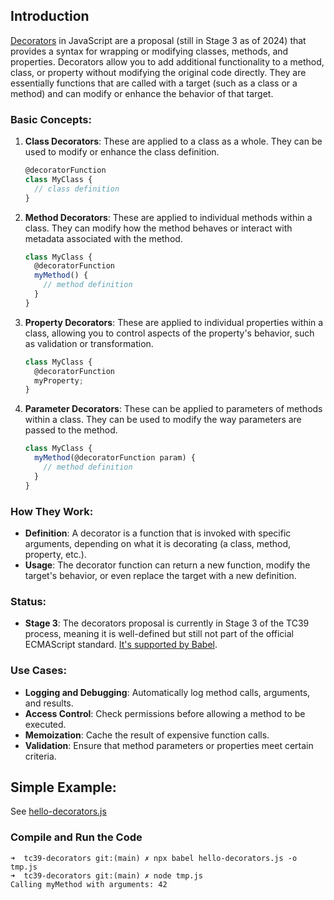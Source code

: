 
## Introduction 

[Decorators](https://github.com/tc39/proposal-decorators) in JavaScript are a proposal (still in Stage 3 as of 2024) that provides a syntax for wrapping or modifying classes, methods, and properties. Decorators allow you to add additional functionality to a method, class, or property without modifying the original code directly. They are essentially functions that are called with a target (such as a class or a method) and can modify or enhance the behavior of that target.

### Basic Concepts:
1. **Class Decorators**: These are applied to a class as a whole. They can be used to modify or enhance the class definition.
   
   ```javascript
   @decoratorFunction
   class MyClass {
     // class definition
   }
   ```

2. **Method Decorators**: These are applied to individual methods within a class. They can modify how the method behaves or interact with metadata associated with the method.
   
   ```javascript
   class MyClass {
     @decoratorFunction
     myMethod() {
       // method definition
     }
   }
   ```

3. **Property Decorators**: These are applied to individual properties within a class, allowing you to control aspects of the property's behavior, such as validation or transformation.
   
   ```javascript
   class MyClass {
     @decoratorFunction
     myProperty;
   }
   ```

4. **Parameter Decorators**: These can be applied to parameters of methods within a class. They can be used to modify the way parameters are passed to the method.

   ```javascript
   class MyClass {
     myMethod(@decoratorFunction param) {
       // method definition
     }
   }
   ```

### How They Work:
- **Definition**: A decorator is a function that is invoked with specific arguments, depending on what it is decorating (a class, method, property, etc.).
- **Usage**: The decorator function can return a new function, modify the target's behavior, or even replace the target with a new definition.

### Status:
- **Stage 3**: The decorators proposal is currently in Stage 3 of the TC39 process, meaning it is well-defined but still not part of the official ECMAScript standard. [It's supported by Babel](https://github.com/babel/proposals?tab=readme-ov-file#class-and-property-decorators).

### Use Cases:

- **Logging and Debugging**: Automatically log method calls, arguments, and results.
- **Access Control**: Check permissions before allowing a method to be executed.
- **Memoization**: Cache the result of expensive function calls.
- **Validation**: Ensure that method parameters or properties meet certain criteria.


## Simple Example:

See [hello-decorators.js](hello-decorators.js)

### Compile and Run the Code

```
➜  tc39-decorators git:(main) ✗ npx babel hello-decorators.js -o tmp.js
➜  tc39-decorators git:(main) ✗ node tmp.js 
Calling myMethod with arguments: 42
```